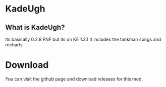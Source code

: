 # KadeUgh

## What is KadeUgh?

Its basically 0.2.8 FNF but its on KE 1.3.1
It includes the tankman songs
and recharts

# Download

You can visit the github page and download releases for this mod.
